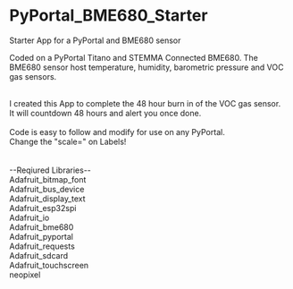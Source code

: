 # PyPortal_BME680_Starter
Starter App for a PyPortal and BME680 sensor
</BR>
<p>Coded on a PyPortal Titano and STEMMA Connected BME680. 
  The BME680 sensor host temperature, humidity, barometric pressure and VOC gas sensors.</p>
</BR>
I created this App to complete the 48 hour burn in of the VOC gas sensor.</BR>
It will countdown 48 hours and alert you once done.</BR>
</BR>
Code is easy to follow and modify for use on any PyPortal.</BR>
Change the "scale=" on Labels!</BR>
</BR>
</BR>
--Reqiured Libraries--</BR>
Adafruit_bitmap_font</BR>
Adafruit_bus_device</BR>
Adafruit_display_text</BR>
Adafruit_esp32spi</BR>
Adafruit_io</BR>
Adafruit_bme680</BR>
Adafruit_pyportal</BR>
Adafruit_requests</BR>
Adafruit_sdcard</BR>
Adafruit_touchscreen</BR>
neopixel</BR>
